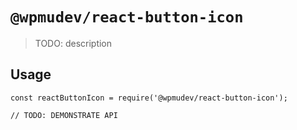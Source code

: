 # `@wpmudev/react-button-icon`

> TODO: description

## Usage

```
const reactButtonIcon = require('@wpmudev/react-button-icon');

// TODO: DEMONSTRATE API
```
